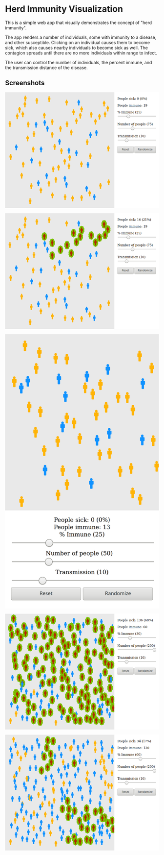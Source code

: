 # Herd Immunity Visualization

This is a simple web app that visually demonstrates the concept of "herd immunity". 

The app renders a number of individuals, some with immunity to a disease, and other susceptible. Clicking on an individual causes them to become sick, which also causes nearby individuals to become sick as well. The contagion spreads until there are no more individuals within range to infect.

The user can control the number of individuals, the percent immune, and the transmission distance of the disease.

## Screenshots

![App screenshot](./docs/screenshots/pic1.png)

![App screenshot](./docs/screenshots/pic2.png)

![App screenshot](./docs/screenshots/pic3.png)

![App screenshot](./docs/screenshots/pic4.png)

![App screenshot](./docs/screenshots/pic5.png)

